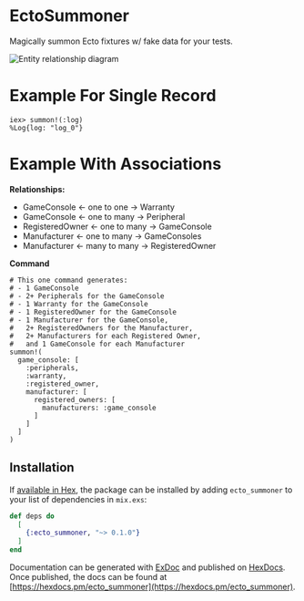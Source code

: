 # EctoSummoner

Magically summon Ecto fixtures w/ fake data for your tests.

![Entity relationship diagram](http://www.plantuml.com/plantuml/png/RP31IiGm48RlUOgXzptu0Cg21oyMnOl7ChPZTo2PXCa4BUAxImfXrz1J8FDz_oJ_EHkgbU1Tm0HF6EWnIewUuCU1O22uVu1ioh8wICepJIpJJ6AvJbYCLbBtwtR_EQxL0n_NgzU68qhvnDcAabQgnNVOAocd2odw8mZ0jdHWlT7AsKXfUVaIqcFrWzKk2sxrijWy6GVAXY6rb7TKHR5jrutDTtvSTjVeswfoMzTmDy3fj1yjnVtxSGF60Muyrp_y6EjNDUHQLhTiR4ZVZ3kJB2NuFm00 "Entity relationship diagram")

# Example For Single Record

```
iex> summon!(:log)
%Log{log: "log_0"}
```

# Example With Associations


**Relationships:**

* GameConsole <- one to one -> Warranty
* GameConsole <- one to many -> Peripheral
* RegisteredOwner <- one to many -> GameConsole
* Manufacturer <- one to many ->  GameConsoles
* Manufacturer <- many to many -> RegisteredOwner

**Command**

```
# This one command generates:
# - 1 GameConsole
# - 2+ Peripherals for the GameConsole
# - 1 Warranty for the GameConsole
# - 1 RegisteredOwner for the GameConsole
# - 1 Manufacturer for the GameConsole,
#   2+ RegisteredOwners for the Manufacturer,
#   2+ Manufacturers for each Registered Owner,
#   and 1 GameConsole for each Manufacturer
summon!(
  game_console: [
    :peripherals, 
    :warranty, 
    :registered_owner, 
    manufacturer: [
      registered_owners: [
        manufacturers: :game_console
      ]
    ]
  ]
)
```

## Installation

If [available in Hex](https://hex.pm/docs/publish), the package can be installed
by adding `ecto_summoner` to your list of dependencies in `mix.exs`:

```elixir
def deps do
  [
    {:ecto_summoner, "~> 0.1.0"}
  ]
end
```

Documentation can be generated with [ExDoc](https://github.com/elixir-lang/ex_doc)
and published on [HexDocs](https://hexdocs.pm). Once published, the docs can
be found at [https://hexdocs.pm/ecto_summoner](https://hexdocs.pm/ecto_summoner).

